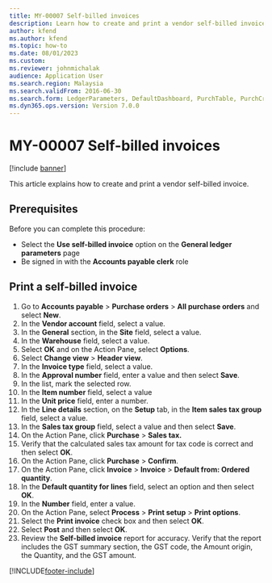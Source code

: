 ```yaml
--- 
title: MY-00007 Self-billed invoices
description: Learn how to create and print a vendor self-billed invoice, including prerequisites and a step-by-step process for printing self-billing invoices. 
author: kfend
ms.author: kfend
ms.topic: how-to
ms.date: 08/01/2023
ms.custom:
ms.reviewer: johnmichalak 
audience: Application User 
ms.search.region: Malaysia
ms.search.validFrom: 2016-06-30
ms.search.form: LedgerParameters, DefaultDashboard, PurchTable, PurchCreateOrder, EnumLookupForm_RU, InventItemIdLookupPurchase, TaxGroupLookup, TaxTmpWorkTrans, VendEditInvoice, VendEditInvoiceDefaultQuantityForLinesDropDialog, SrsReportViewerForm
ms.dyn365.ops.version: Version 7.0.0 
---
```


# MY-00007 Self-billed invoices

[!include [banner](../../includes/banner.md)]

This article explains how to create and print a vendor self-billed invoice. 

## Prerequisites
Before you can complete this procedure:

 - Select the **Use self-billed invoice** option on the **General ledger parameters** page
 - Be signed in with the **Accounts payable clerk** role

## Print a self-billed invoice
1. Go to **Accounts payable** > **Purchase orders** > **All purchase orders** and select **New**.
2. In the **Vendor account** field, select a value.
3. In the **General** section, in the **Site** field, select a value.
4. In the **Warehouse** field, select a value.
5. Select **OK** and on the Action Pane, select **Options**.
6. Select **Change view** > **Header view**.
7. In the **Invoice type** field, select a value.
8. In the **Approval number** field, enter a value and then select **Save**.
9. In the list, mark the selected row.
10. In the **Item number** field, select a value
11. In the **Unit price** field, enter a number.
12. In the **Line details** section, on the **Setup** tab, in the **Item sales tax group** field, select a value. 
13. In the **Sales tax group** field, select a value and then select **Save**.
14. On the Action Pane, click **Purchase** > **Sales tax.**
15. Verify that the calculated sales tax amount for tax code is correct and then select **OK**.  
16. On the Action Pane, click **Purchase** > **Confirm**.
17. On the Action Pane, click **Invoice** > **Invoice** > **Default from: Ordered quantity**.
18. In the **Default quantity for lines** field, select an option and then select **OK**.
19. In the **Number** field, enter a value.
20. On the Action Pane, select **Process** > **Print setup** > **Print options**.
21. Select the **Print invoice** check box and then select **OK**.
22. Select **Post** and then select **OK**.
23. Review the **Self-billed invoice** report for accuracy. Verify that the report includes the GST summary section, the GST code, the Amount origin, the Quantity, and the GST amount.    



[!INCLUDE[footer-include](../../../includes/footer-banner.md)]
